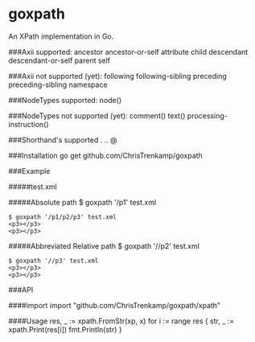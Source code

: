 # goxpath
An XPath implementation in Go.

###Axii supported:
    ancestor
    ancestor-or-self
    attribute
    child
    descendant
    descendant-or-self
    parent
    self

###Axii not supported (yet):
    following
    following-sibling
    preceding
    preceding-sibling
    namespace

###NodeTypes supported:
    node()

###NodeTypes not supported (yet):
    comment()
    text()
    processing-instruction()

###Shorthand's supported
    .
    ..
    @

###Installation
    go get github.com/ChrisTrenkamp/goxpath

###Example


#####test.xml
    <?xml version="1.0" encoding="UTF-8"?>
    <p1>
      <p2>
        <p3/>
      </p2>
      <p2>
        <p3/>
      </p2>
    </p1>

#####Absolute path
    $ goxpath '/p1' test.xml
    <p1>
      <p2>
        <p3></p3>
      </p2>
      <p2>
        <p3></p3>
      </p2>
    </p1>

    $ goxpath '/p1/p2/p3' test.xml
    <p3></p3>
    <p3></p3>

#####Abbreviated Relative path
    $ goxpath '//p2' test.xml
    <p2>
        <p3></p3>
      </p2>
    <p2>
        <p3></p3>
      </p2>

    $ goxpath '//p3' test.xml
    <p3></p3>
    <p3></p3>

###API

####import
    import "github.com/ChrisTrenkamp/goxpath/xpath"

####Usage
    res, _ := xpath.FromStr(xp, x)
    for i := range res {
        str, _ := xpath.Print(res[i])
        fmt.Println(str)
    }
